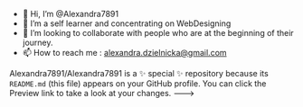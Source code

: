 - 👋 Hi, I’m @Alexandra7891
- 🌱 I’m a self learner and concentrating on WebDesigning
- 💞️ I’m looking to collaborate with people who are at the beginning of their journey.
- 📫 How to reach me :
alexandra.dzielnicka@gmail.com

Alexandra7891/Alexandra7891 is a ✨ special ✨ repository because its `README.md` (this file) appears on your GitHub profile.
You can click the Preview link to take a look at your changes.
--->
